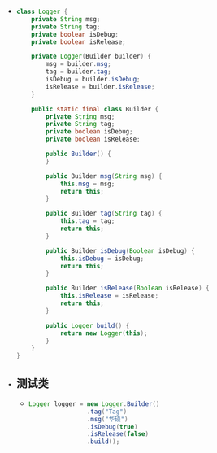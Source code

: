 - ```java
  class Logger {
      private String msg;
      private String tag;
      private boolean isDebug;
      private boolean isRelease;
  
      private Logger(Builder builder) {
          msg = builder.msg;
          tag = builder.tag;
          isDebug = builder.isDebug;
          isRelease = builder.isRelease;
      }
  
      public static final class Builder {
          private String msg;
          private String tag;
          private boolean isDebug;
          private boolean isRelease;
  
          public Builder() {
          }
  
          public Builder msg(String msg) {
              this.msg = msg;
              return this;
          }
  
          public Builder tag(String tag) {
              this.tag = tag;
              return this;
          }
  
          public Builder isDebug(Boolean isDebug) {
              this.isDebug = isDebug;
              return this;
          }
  
          public Builder isRelease(Boolean isRelease) {
              this.isRelease = isRelease;
              return this;
          }
  
          public Logger build() {
              return new Logger(this);
          }
      }
  }
  ```
- ## 测试类
	- ```java
	  Logger logger = new Logger.Builder()
	                  .tag("Tag")
	                  .msg("华硕")
	                  .isDebug(true)
	                  .isRelease(false)
	                  .build();
	  ```